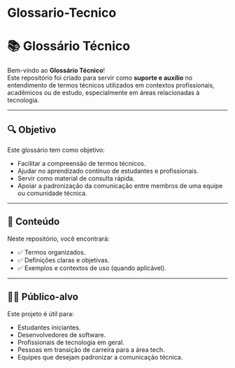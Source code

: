 # Glossario-Tecnico
# 📚 Glossário Técnico

Bem-vindo ao **Glossário Técnico**!  
Este repositório foi criado para servir como **suporte e auxílio** no entendimento de termos técnicos utilizados em contextos profissionais, acadêmicos ou de estudo, especialmente em áreas relacionadas à tecnologia.

---

## 🔍 Objetivo

Este glossário tem como objetivo:

- Facilitar a compreensão de termos técnicos.
- Ajudar no aprendizado contínuo de estudantes e profissionais.
- Servir como material de consulta rápida.
- Apoiar a padronização da comunicação entre membros de uma equipe ou comunidade técnica.

---

## 📖 Conteúdo

Neste repositório, você encontrará:

- ✅ Termos organizados.
- ✅ Definições claras e objetivas.
- ✅ Exemplos e contextos de uso (quando aplicável).

---

## 🧑‍💻 Público-alvo

Este projeto é útil para:

- Estudantes iniciantes.
- Desenvolvedores de software.
- Profissionais de tecnologia em geral.
- Pessoas em transição de carreira para a área tech.
- Equipes que desejam padronizar a comunicação técnica.
